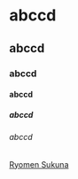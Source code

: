 # abccd
## abccd
### abccd
#### abccd
##### abccd
###### abccd
[Ryomen Sukuna](https://www.comingsoon.net/wp-content/uploads/sites/3/2023/09/when-to-expect-jjk-237-spoilers.png?resize=1200,630)

